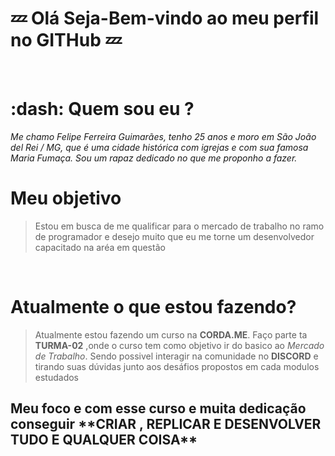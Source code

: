 # :zzz: Olá Seja-Bem-vindo ao meu perfil no GITHub :zzz:
<br/>



<h1> :dash: Quem sou eu ? </h1>

_Me chamo Felipe Ferreira Guimarães, tenho 25 anos e moro em São João del Rei / MG, que é uma cidade histórica com igrejas e com sua famosa Maria Fumaça.  Sou um rapaz dedicado no que me proponho a fazer._


# Meu objetivo 

> Estou em busca de me qualificar para o mercado de trabalho no ramo de programador e desejo muito que eu me torne um desenvolvedor capacitado na aréa em questão

<br/>


# Atualmente o que estou fazendo?

> Atualmente estou fazendo um curso na **CORDA.ME**. Faço parte ta **TURMA-02** ,onde o  curso tem como objetivo ir  do basico ao _Mercado de Trabalho_. Sendo possivel interagir na comunidade no **DISCORD** e tirando suas dúvidas junto aos desáfios propostos em cada modulos estudados 

<h2> Meu foco e com esse curso e muita dedicação conseguir **CRIAR , REPLICAR E DESENVOLVER TUDO E QUALQUER COISA** </h2>


